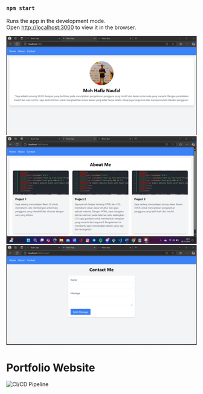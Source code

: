 

### `npm start`

Runs the app in the development mode.\
Open [http://localhost:3000](http://localhost:3000) to view it in the browser.

![Alt text](./images/slide1.png)
![Alt text](./images/slide2.png)
![Alt text](./images/slide3.png)

# Portfolio Website

![CI/CD Pipeline](https://github.com/your-username/your-repo/actions/workflows/ci-cd.yml/badge.svg)
